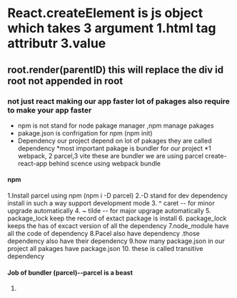 # React.createElement is js object which takes 3 argument 1.html tag attributr 3.value

## root.render(parentID) this will replace the div id root not appended in root

### not just react making our app faster lot of pakages also require to make your app faster

* npm is not stand for node pakage manager ,npm manage pakages
* pakage.json is confrigation for npm (npm init)
* Dependency our project depend on lot of pakages they are called dependency
*most important pakage is bundler for our project
*1 webpack, 2 parcel,3 vite these are bundler we are using parcel create-react-app behind scence using webpack bundle

#### npm

 1.Install parcel using npm (npm i -D parcel)
 2.-D stand for dev dependency install in such a way support development mode
 3. ^ caret -- for minor upgrade automatically
 4. ~ tilde -- for major upgrage automatically
 5. package_lock  keep the record of extact package is install
 6. package_lock keeps the has of excact version of all the dependency
 7.node_module have all the code of dependency
 8.Pacel also have dependency .those dependency also have their dependency
 9.how many package.json in our project all pakages have package.json 
 10. these is called transitive dependency

#### Job of bundler (parcel)--parcel is a beast

1.